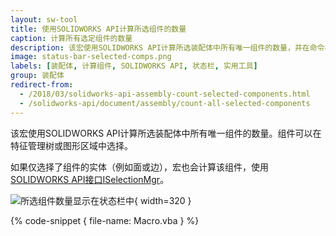 ```yaml
---
layout: sw-tool
title: 使用SOLIDWORKS API计算所选组件的数量
caption: 计算所有选定组件的数量
description: 该宏使用SOLIDWORKS API计算所选装配体中所有唯一组件的数量，并在命令栏中显示结果
image: status-bar-selected-comps.png
labels: [装配体, 计算组件, SOLIDWORKS API, 状态栏, 实用工具]
group: 装配体
redirect-from:
  - /2018/03/solidworks-api-assembly-count-selected-components.html
  - /solidworks-api/document/assembly/count-all-selected-components
---
```

该宏使用SOLIDWORKS API计算所选装配体中所有唯一组件的数量。组件可以在特征管理树或图形区域中选择。

如果仅选择了组件的实体（例如面或边），宏也会计算该组件，使用[SOLIDWORKS API接口ISelectionMgr](https://help.solidworks.com/2018/english/api/sldworksapi/SolidWorks.Interop.sldworks~SolidWorks.Interop.sldworks.ISelectionMgr.html)。

![所选组件数量显示在状态栏中](status-bar-selected-comps.png){ width=320 }

{% code-snippet { file-name: Macro.vba } %}